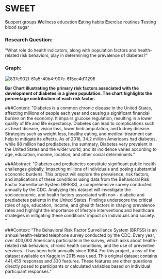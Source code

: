 # SWEET
**S**upport groups **W**ellness education **E**ating habits **E**xercise routines **T**esting blood sugar

### Research Question: 
"What role do health indicators, along with population factors and health-related risk behaviors, play in determining the prevalence of diabetes?"

### Graph: 

![837e902f-61a5-40b4-907c-615ec4d11298](https://github.com/jessea100/SWEET/assets/172406481/ae353919-8cac-4130-aa03-dbb3ba3dcc5d)

**Bar Chart illustrating the primary risk factors associated with the development of diabetes in a given population. The chart highlights the percentage contribution of each risk factor.**

###Content: "Diabetes is a common chronic disease in the United States, affecting millions of people each year and causing a significant financial burden on the economy. It impairs glucose regulation, resulting in a lower quality of life and life expectancy. Diabetes can lead to complications such as heart disease, vision loss, lower limb amputation, and kidney disease. Strategies such as weight loss, healthy eating, and medical treatment can help to mitigate its effects. As of 2018, 34.2 million Americans had diabetes, while 88 million had prediabetes. Ins summary, Diabetes very prevalent in the United States and the wider world, and its incidence varies according to age, education, income, location, and other social determinants."

###Abstract: "Diabetes and prediabetes constitute significant public health challenges globally, impacting millions of individuals and posing substantial economic burdens. This project will explore the prevalence, risk factors, and implications of these conditions using data from the Behavioral Risk Factor Surveillance System (BRFSS), a comprehensive survey conducted annually by the CDC. Analyzing this dataset will investigate the socioeconomic, and health factors associated with non - diabetic and prediabetes patients in the United States. Findings underscore the critical roles of age, education, income, and ghealth factors in shaping prevalence rates and highlight the importance of lifestyle interventions and healthcare strategies in mitigating these conditions' impact on individuals and society. "

###Context: "The Behavioral Risk Factor Surveillance System (BRFSS) is an annual health-related telephone survey conducted by the CDC. Every year, over 400,000 Americans participate in the survey, which asks about health-related risk behaviors, chronic health conditions, and the use of preventive services. It has been held annually since 1984. For this project, a csv of the dataset available on Kaggle in 2015 was used. This original dataset contains 441,455 responses and 330 features. These features are either questions directly posed to participants or calculated variables based on individual participant responses."






